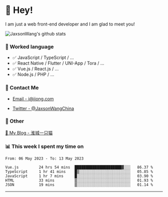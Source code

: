 # 👋 Hey!

I am just a web front-end developer and I am glad to meet you!

![JaxsonWang's github stats](https://github-readme-stats.vercel.app/api?username=JaxsonWang&&show_icons=true&&title_color=1abc9c&&icon_color=1abc9c)


### 📝 Worked language

- ✅ JavaScript / TypeScript / ...
- ✅ React Native / Flutter / UNI-App / Tora / ...
- ✅ Vue.js / React.js / ...
- ✅ Node.js / PHP / ...

### 📮 Contact Me

- [Email - i@iiong.com](mailto:i@iiong.com)

- [Twitter - @JaxsonWangChina](https://twitter.com/JaxsonWangChina)

### 🤪 Other

[📌 My Blog - 淮城一只猫](https://iiong.com)

### 📊 This week I spent my time on

<!--START_SECTION:waka-->

```text
From: 06 May 2023 - To: 13 May 2023

Vue.js         24 hrs 54 mins  █████████████████████▓░░░   86.37 %
TypeScript     1 hr 41 mins    █▒░░░░░░░░░░░░░░░░░░░░░░░   05.85 %
JavaScript     1 hr 7 mins     █░░░░░░░░░░░░░░░░░░░░░░░░   03.90 %
HTML           33 mins         ▒░░░░░░░░░░░░░░░░░░░░░░░░   01.93 %
JSON           19 mins         ▒░░░░░░░░░░░░░░░░░░░░░░░░   01.14 %
```

<!--END_SECTION:waka-->

---
